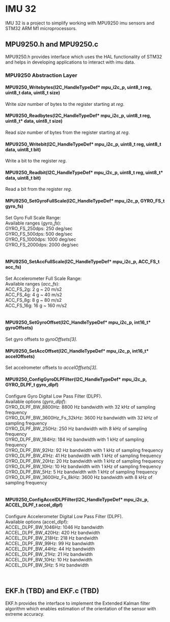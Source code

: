 # IMU 32
IMU 32 is a project to simplify working with MPU9250 imu sensors and STM32 ARM M1 microprocessors.

## MPU9250.h and MPU9250.c 
MPU9250.h provides interface which uses the HAL functionality of STM32 and helps in developing applications to interact with imu data.
### MPU9250 Abstraction Layer
#### MPU9250_Writebytes(I2C_HandleTypeDef* mpu_i2c_p, uint8_t reg, uint8_t data, uint8_t size)
  Write _size_ number of bytes to the register starting at _reg_.
  <br/>
  
#### MPU9250_Readbytes(I2C_HandleTypeDef* mpu_i2c_p, uint8_t reg, uint8_t* data, uint8_t size)
  Read _size_ number of bytes from the register starting at _reg_.
  <br/>
  
#### MPU9250_Writebit(I2C_HandleTypeDef* mpu_i2c_p, uint8_t reg, uint8_t data, uint8_t bit)
 Write a bit to the register _reg_.
 <br/>
 
#### MPU9250_Readbit(I2C_HandleTypeDef* mpu_i2c_p, uint8_t reg, uint8_t* data, uint8_t bit)
  Read a bit from the register _reg_.
  <br/>
  
#### MPU9250_SetGyroFullScale(I2C_HandleTypeDef* mpu_i2c_p, GYRO_FS_t gyro_fs)
Set Gyro Full Scale Range: <br/>
Available ranges (_gyro_fs_):<br/>
  GYRO_FS_250dps: 250 deg/sec <br/>
	GYRO_FS_500dps: 500 deg/sec <br/>
	GYRO_FS_1000dps: 1000 deg/sec <br/>
	GYRO_FS_2000dps: 2000 deg/sec <br/>
  <br/>
  
#### MPU9250_SetAccFullScale(I2C_HandleTypeDef* mpu_i2c_p, ACC_FS_t acc_fs)
Set Accelerometer Full Scale Range:<br/>
Available ranges (_acc_fs_):<br/>
	ACC_FS_2g: 2 g ~ 20 m/s2<br/>
	ACC_FS_4g: 4 g ~ 40 m/s2<br/>
	ACC_FS_8g: 8 g ~ 80 m/s2<br/>
	ACC_FS_16g: 16 g ~ 160 m/s2<br/>
  <br/>
  
#### MPU9250_SetGyroOffset(I2C_HandleTypeDef* mpu_i2c_p, int16_t* gyroOffsets)
Set gyro offsets to _gyroOffsets[3]_.
<br/>

#### MPU9250_SetAccOffset(I2C_HandleTypeDef* mpu_i2c_p, int16_t* accelOffsets)
Set accelrometer offsets to _accelOffsets[3]_.
<br/>

#### MPU9250_ConfigGyroDLPFilter(I2C_HandleTypeDef* mpu_i2c_p, GYRO_DLPF_t gyro_dlpf)
Configure Gyro Digital Low Pass Filter (DLPF).<br/>
Available options (_gyro_dlpf_):<br/>
	GYRO_DLPF_BW_8800Hz: 8800 Hz bandwidth with 32 kHz of sampling frequency<br/>
	GYRO_DLPF_BW_3600Hz_Fs_32kHz: 3600 Hz bandwidth with 32 kHz of sampling frequency<br/>
	GYRO_DLPF_BW_250Hz: 250 Hz bandwidth with 8 kHz of sampling frequency<br/>
	GYRO_DLPF_BW_184Hz: 184 Hz bandwidth with 1 kHz of sampling frequency<br/>
	GYRO_DLPF_BW_92Hz: 92 Hz bandwidth with 1 kHz of sampling frequency<br/>
	GYRO_DLPF_BW_41Hz: 41 Hz bandwidth with 1 kHz of sampling frequency<br/>
	GYRO_DLPF_BW_20Hz: 20 Hz bandwidth with 1 kHz of sampling frequency<br/>
	GYRO_DLPF_BW_10Hz: 10 Hz bandwidth with 1 kHz of sampling frequency<br/>
	GYRO_DLPF_BW_5Hz: 5 Hz bandwidth with 1 kHz of sampling frequency<br/>
	GYRO_DLPF_BW_3600Hz_Fs_8kHz: 3600 Hz bandwidth with 8 kHz of sampling frequency<br/>
<br/>

#### MPU9250_ConfigAccelDLPFilter(I2C_HandleTypeDef* mpu_i2c_p, ACCEL_DLPF_t accel_dlpf)
Configure Accelerometer Digital Low Pass Filter (DLPF).<br/>
Available options (accel_dlpf):<br/>
	ACCEL_DLPF_BW_1046Hz: 1046 Hz bandwidth<br/>
  ACCEL_DLPF_BW_420Hz: 420 Hz bandwidth<br/>
	ACCEL_DLPF_BW_218Hz: 218 Hz bandwidth<br/>
	ACCEL_DLPF_BW_99Hz: 99 Hz bandwidth<br/>
	ACCEL_DLPF_BW_44Hz: 44 Hz bandwidth<br/>
	ACCEL_DLPF_BW_21Hz: 21 Hz bandwidth<br/>
	ACCEL_DLPF_BW_10Hz: 10 Hz bandwidth<br/>
	ACCEL_DLPF_BW_5Hz: 5 Hz bandwidth<br/>

<br/>


## EKF.h (TBD) and EKF.c (TBD)
EKF.h provides the interface to implement the Extended Kalman filter algorithm which enables estimation of the orientation of the sensor with extreme accuracy.
